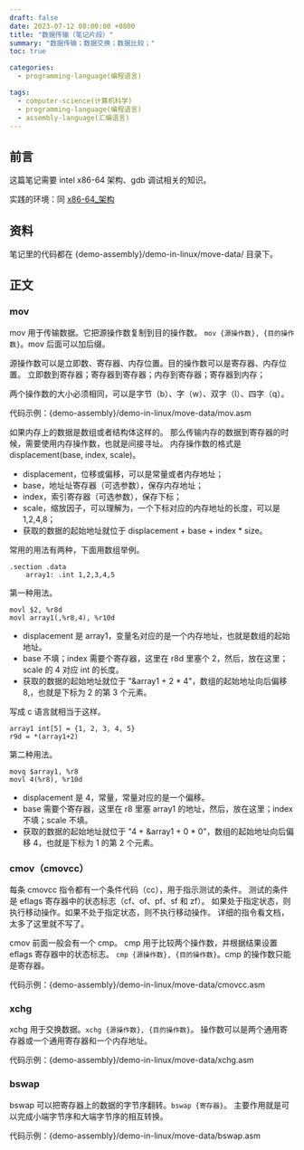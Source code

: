 ```yaml
---
draft: false
date: 2023-07-12 08:00:00 +0800
title: "数据传输（笔记片段）"
summary: "数据传输；数据交换；数据比较；"
toc: true

categories:
  - programming-language(编程语言)

tags:
  - computer-science(计算机科学)
  - programming-language(编程语言)
  - assembly-language(汇编语言)
---
```


## 前言

这篇笔记需要 intel x86-64 架构、gdb 调试相关的知识。

实践的环境：同 [x86-64_架构]()

## 资料

笔记里的代码都在 {demo-assembly}/demo-in-linux/move-data/ 目录下。

## 正文

### mov

mov 用于传输数据。它把源操作数复制到目的操作数。
`mov {源操作数}, {目的操作数}`。mov 后面可以加后缀。

源操作数可以是立即数、寄存器、内存位置。目的操作数可以是寄存器、内存位置。
立即数到寄存器；寄存器到寄存器；内存到寄存器；寄存器到内存；

两个操作数的大小必须相同，可以是字节（b）、字（w）、双字（l）、四字（q）。

代码示例：{demo-assembly}/demo-in-linux/move-data/mov.asm

如果内存上的数据是数组或者结构体这样的。
那么传输内存的数据到寄存器的时候，需要使用内存操作数，也就是间接寻址。
内存操作数的格式是 displacement(base, index, scale)。

- displacement，位移或偏移，可以是常量或者内存地址；
- base，地址址寄存器（可选参数），保存内存地址；
- index，索引寄存器（可选参数），保存下标；
- scale，缩放因子，可以理解为，一个下标对应的内存地址的长度，可以是 1,2,4,8；
- 获取的数据的起始地址就位于 displacement + base + index * size。

常用的用法有两种，下面用数组举例。

```
.section .data
    array1: .int 1,2,3,4,5
```

第一种用法。

```
movl $2, %r8d
movl array1(,%r8,4), %r10d
```

- displacement 是 array1，变量名对应的是一个内存地址，也就是数组的起始地址。
- base 不填；index 需要个寄存器，这里在 r8d 里塞个 2，然后，放在这里；scale 的 4 对应 int 的长度。
- 获取的数据的起始地址就位于 "&array1 + 2 * 4"，数组的起始地址向后偏移 8,，也就是下标为 2 的第 3 个元素。 

写成 c 语言就相当于这样。

```
array1 int[5] = {1, 2, 3, 4, 5}
r9d = *(array1+2)
```

第二种用法。

```
movq $array1, %r8
movl 4(%r8), %r10d
```

- displacement 是 4，常量，常量对应的是一个偏移。
- base 需要个寄存器，这里在 r8 里塞 array1 的地址，然后，放在这里；index 不填；scale 不填。
- 获取的数据的起始地址就位于 "4 + &array1 + 0 * 0"，数组的起始地址向后偏移 4，也就是下标为 1 的第 2 个元素。

### cmov（cmovcc）

每条 cmovcc 指令都有一个条件代码（cc），用于指示测试的条件。
测试的条件是 eflags 寄存器中的状态标志（cf、of、pf、sf 和 zf）。
如果处于指定状态，则执行移动操作。如果不处于指定状态，则不执行移动操作。
详细的指令看文档，太多了这里就不写了。

cmov 前面一般会有一个 cmp。
cmp 用于比较两个操作数，并根据结果设置 eflags 寄存器中的状态标志。
`cmp {源操作数}, {目的操作数}`。cmp 的操作数只能是寄存器。

代码示例：{demo-assembly}/demo-in-linux/move-data/cmovcc.asm

### xchg

xchg 用于交换数据。`xchg {源操作数}, {目的操作数}`。
操作数可以是两个通用寄存器或一个通用寄存器和一个内存地址。

代码示例：{demo-assembly}/demo-in-linux/move-data/xchg.asm

### bswap

bswap 可以把寄存器上的数据的字节序翻转。`bswap {寄存器}`。
主要作用就是可以完成小端字节序和大端字节序的相互转换。

代码示例：{demo-assembly}/demo-in-linux/move-data/bswap.asm
